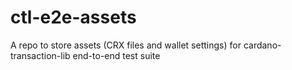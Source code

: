 # ctl-e2e-assets
A repo to store assets (CRX files and wallet settings) for cardano-transaction-lib end-to-end test suite
